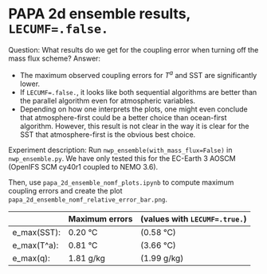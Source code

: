 # PAPA 2d ensemble results, `LECUMF=.false.`

Question: What results do we get for the coupling error when turning off the mass flux scheme?
Answer: 
- The maximum observed coupling errors for $T^a$ and SST are significantly lower. 
- If `LECUMF=.false.`, it looks like both sequential algorithms are better than the parallel algorithm even for atmospheric variables. 
- Depending on how one interprets the plots, one might even conclude that atmosphere-first could be a better choice than ocean-first algorithm. However, this result is not clear in the way it is clear for the SST that atmosphere-first is the obvious best choice.

Experiment description:
Run `nwp_ensemble(with_mass_flux=False)` in `nwp_ensemble.py`. We have only tested this for the EC-Earth 3 AOSCM (OpenIFS SCM cy40r1 coupled to NEMO 3.6).

Then, use `papa_2d_ensemble_nomf_plots.ipynb` to compute maximum coupling errors and create the plot `papa_2d_ensemble_nomf_relative_error_bar.png`.

|              | Maximum errors | (values with `LECUMF=.true.`) |
|--------------|----------------|-------------------------------|
| e_max(SST):  | 0.20 °C        | (0.58 °C)                     |
| e_max(T^a):  | 0.81 °C        | (3.66 °C)                     |
| e_max(q):    | 1.81 g/kg      | (1.99 g/kg)                   |
